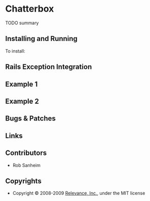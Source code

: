 Chatterbox
==========================================

TODO summary

Installing and Running
---------------------------------------

To install:


Rails Exception Integration
---------------------------------------

Example 1
---------------------------------------

Example 2
---------------------------------------

Bugs & Patches
--------------

Links
-------------

Contributors
------------
* Rob Sanheim

Copyrights
------------
* Copyright &copy; 2008-2009 [Relevance, Inc.](http://www.thinkrelevance.com/), under the MIT license
